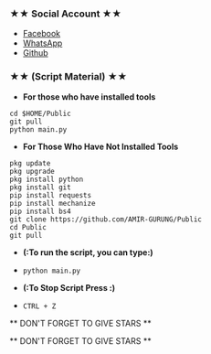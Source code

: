 ### ★★ Social Account ★★
* [Facebook](https://www.facebook.com/amir.gurung.8)
* [WhatsApp](https://wa.me/6283893415477)
* [Github](github.com/AMIR-GURUNG)

### ★★ (Script Material) ★★
* **For those who have installed tools**
```
cd $HOME/Public
git pull
python main.py
```

* **For Those Who Have Not Installed Tools**
```
pkg update
pkg upgrade
pkg install python
pkg install git
pip install requests
pip install mechanize
pip install bs4
git clone https://github.com/AMIR-GURUNG/Public
cd Public
git pull
```

* **(:To run the script, you can type:)**
* ```python main.py```

* **(:To Stop Script Press :)**
* ```CTRL + Z```

** DON'T FORGET TO GIVE STARS **

** DON'T FORGET TO GIVE STARS **
